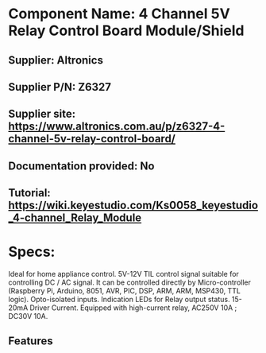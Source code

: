 # Component Name: 4 Channel 5V Relay Control Board Module/Shield	
## Supplier: Altronics
## Supplier P/N: Z6327	 
## Supplier site: https://www.altronics.com.au/p/z6327-4-channel-5v-relay-control-board/
## Documentation provided: No


## Tutorial: https://wiki.keyestudio.com/Ks0058_keyestudio_4-channel_Relay_Module

# Specs:
Ideal for home appliance control. 5V-12V TIL control signal suitable for controlling DC / AC signal. It can be controlled directly by Micro-controller (Raspberry Pi, Arduino, 8051, AVR, PIC, DSP, ARM, ARM, MSP430, TTL logic). Opto-isolated inputs. Indication LEDs for Relay output status. 15-20mA Driver Current. Equipped with high-current relay, AC250V 10A ; DC30V 10A.

## Features